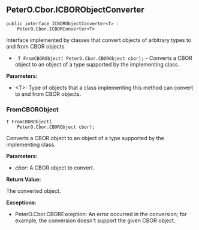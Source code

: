 ## PeterO.Cbor.ICBORObjectConverter<T>

    public interface ICBORObjectConverter<T> :
        PeterO.Cbor.ICBORConverter<T>

Interface implemented by classes that convert objects of arbitrary types to and from CBOR objects.

* <code> T FromCBORObject( PeterO.Cbor.CBORObject cbor);</code> - Converts a CBOR object to an object of a type supported by the implementing class.

<b>Parameters:</b>

 * &lt;T&gt;: Type of objects that a class implementing this method can convert to and from CBOR objects.

### FromCBORObject

    T FromCBORObject(
        PeterO.Cbor.CBORObject cbor);

Converts a CBOR object to an object of a type supported by the implementing class.

<b>Parameters:</b>

 * <i>cbor</i>: A CBOR object to convert.

<b>Return Value:</b>

The converted object.

<b>Exceptions:</b>

 * PeterO.Cbor.CBORException:
An error occurred in the conversion; for example, the conversion doesn't support the given CBOR object.
